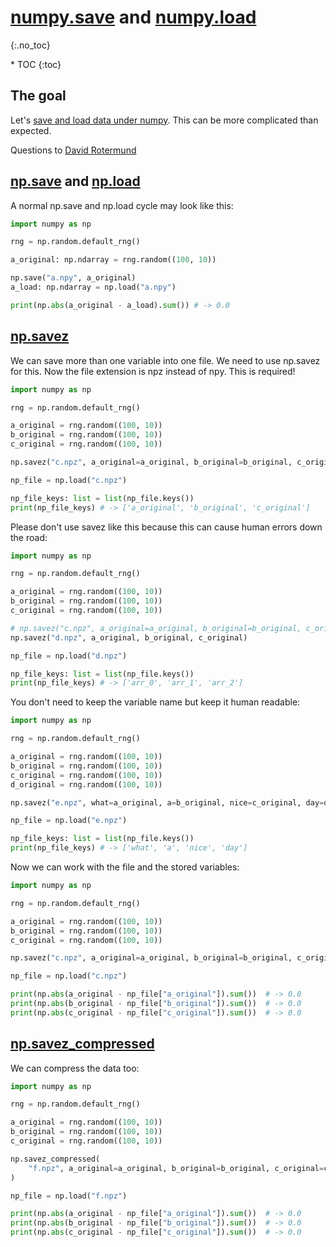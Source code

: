 # [numpy.save](https://numpy.org/doc/stable/reference/generated/numpy.save.html) and [numpy.load](https://numpy.org/doc/stable/reference/generated/numpy.load.html)
{:.no_toc}

<nav markdown="1" class="toc-class">
* TOC
{:toc}
</nav>

## The goal
Let's [save and load data under numpy](https://numpy.org/doc/stable/reference/routines.io.html). This can be more complicated than expected.

Questions to [David Rotermund](mailto:davrot@uni-bremen.de)

## [np.save](https://numpy.org/doc/stable/reference/generated/numpy.save.html) and [np.load](https://numpy.org/doc/stable/reference/generated/numpy.load.html)
A normal np.save and np.load cycle may look like this:

```python
import numpy as np

rng = np.random.default_rng()

a_original: np.ndarray = rng.random((100, 10))

np.save("a.npy", a_original)
a_load: np.ndarray = np.load("a.npy")

print(np.abs(a_original - a_load).sum()) # -> 0.0
```

## [np.savez](https://numpy.org/doc/stable/reference/generated/numpy.savez.html)

We can save more than one variable into one file. We need to use np.savez for this. Now the file extension is npz instead of npy. This is required! 

```python
import numpy as np

rng = np.random.default_rng()

a_original = rng.random((100, 10))
b_original = rng.random((100, 10))
c_original = rng.random((100, 10))

np.savez("c.npz", a_original=a_original, b_original=b_original, c_original=c_original)

np_file = np.load("c.npz")

np_file_keys: list = list(np_file.keys())
print(np_file_keys) # -> ['a_original', 'b_original', 'c_original']
```

Please don't use savez like this because this can cause human errors down the road:

```python
import numpy as np

rng = np.random.default_rng()

a_original = rng.random((100, 10))
b_original = rng.random((100, 10))
c_original = rng.random((100, 10))

# np.savez("c.npz", a_original=a_original, b_original=b_original, c_original=c_original)
np.savez("d.npz", a_original, b_original, c_original)

np_file = np.load("d.npz")

np_file_keys: list = list(np_file.keys())
print(np_file_keys) # -> ['arr_0', 'arr_1', 'arr_2']
```

You don't need to keep the variable name but keep it human readable:

```python
import numpy as np

rng = np.random.default_rng()

a_original = rng.random((100, 10))
b_original = rng.random((100, 10))
c_original = rng.random((100, 10))
d_original = rng.random((100, 10))

np.savez("e.npz", what=a_original, a=b_original, nice=c_original, day=d_original)

np_file = np.load("e.npz")

np_file_keys: list = list(np_file.keys())
print(np_file_keys) # -> ['what', 'a', 'nice', 'day']
```
Now we can work with the file and the stored variables: 

```python
import numpy as np

rng = np.random.default_rng()

a_original = rng.random((100, 10))
b_original = rng.random((100, 10))
c_original = rng.random((100, 10))

np.savez("c.npz", a_original=a_original, b_original=b_original, c_original=c_original)

np_file = np.load("c.npz")

print(np.abs(a_original - np_file["a_original"]).sum())  # -> 0.0
print(np.abs(b_original - np_file["b_original"]).sum())  # -> 0.0
print(np.abs(c_original - np_file["c_original"]).sum())  # -> 0.0
```

## [np.savez_compressed](https://numpy.org/doc/stable/reference/generated/numpy.savez_compressed.html)

We can compress the data too:

```python
import numpy as np

rng = np.random.default_rng()

a_original = rng.random((100, 10))
b_original = rng.random((100, 10))
c_original = rng.random((100, 10))

np.savez_compressed(
    "f.npz", a_original=a_original, b_original=b_original, c_original=c_original
)

np_file = np.load("f.npz")

print(np.abs(a_original - np_file["a_original"]).sum())  # -> 0.0
print(np.abs(b_original - np_file["b_original"]).sum())  # -> 0.0
print(np.abs(c_original - np_file["c_original"]).sum())  # -> 0.0
```


